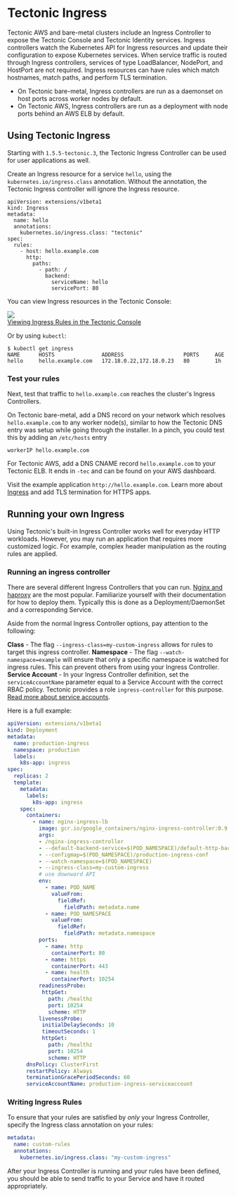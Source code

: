# Tectonic Ingress

Tectonic AWS and bare-metal clusters include an Ingress Controller to expose the Tectonic Console and Tectonic Identity services. Ingress controllers watch the Kubernetes API for Ingress resources and update their configuration to expose Kubernetes services. When service traffic is routed through Ingress controllers, services of type LoadBalancer, NodePort, and HostPort are not required. Ingress resources can have rules which match hostnames, match paths, and perform TLS termination.

* On Tectonic bare-metal, Ingress controllers are run as a daemonset on host ports across worker nodes by default.
* On Tectonic AWS, Ingress controllers are run as a deployment with node ports behind an AWS ELB by default.

## Using Tectonic Ingress

Starting with `1.5.5-tectonic.3`, the Tectonic Ingress Controller can be used for user applications as well.

Create an Ingress resource for a service `hello`, using the `kubernetes.io/ingress.class` annotation. Without the annotation, the Tectonic Ingress controller will ignore the Ingress resource.

```
apiVersion: extensions/v1beta1
kind: Ingress
metadata:
  name: hello
  annotations:
    kubernetes.io/ingress.class: "tectonic"
spec:
  rules:
    - host: hello.example.com
      http:
        paths:
          - path: /
            backend:
              serviceName: hello
              servicePort: 80
```

You can view Ingress resources in the Tectonic Console:

<div class="row">
  <div class="col-lg-10 col-lg-offset-1 col-md-10 col-md-offset-1 col-sm-10 col-sm-offset-1 col-xs-12 col-xs-offset-1">
    <a href="../img/tectonic-ingress.png" class="co-m-screenshot">
      <img src="../img/tectonic-ingress.png">
      <div class="co-m-screenshot-caption">Viewing Ingress Rules in the Tectonic Console</div> 
    </a>
  </div>
</div>

Or by using `kubectl`:

```
$ kubectl get ingress
NAME      HOSTS               ADDRESS                   PORTS     AGE
hello     hello.example.com   172.18.0.22,172.18.0.23   80        1h
```

### Test your rules

Next, test that traffic to `hello.example.com` reaches the cluster's Ingress Controllers.
    
On Tectonic bare-metal, add a DNS record on your network which resolves `hello.example.com` to any worker node(s), similar to how the Tectonic DNS entry was setup while going through the installer. In a pinch, you could test this by adding an `/etc/hosts` entry

```
workerIP hello.example.com
```

For Tectonic AWS, add a DNS CNAME record `hello.example.com` to your Tectonic ELB. It ends in `-tec` and can be found on your AWS dashboard.

Visit the example application `http://hello.example.com`. Learn more about [Ingress][ingress-userguide] and add TLS termination for HTTPS apps.

## Running your own Ingress
 
Using Tectonic's built-in Ingress Controller works well for everyday HTTP workloads. However, you may run an application that requires more customized logic. For example, complex header manipulation as the routing rules are applied.

### Running an ingress controller

There are several different Ingress Controllers that you can run. [Nginx and haproxy][controller-deployments] are the most popular. Familiarize yourself with their documentation for how to deploy them. Typically this is done as a Deployment/DaemonSet and a corresponding Service.

Aside from the normal Ingress Controller options, pay attention to the following:

**Class** - The flag `--ingress-class=my-custom-ingress` allows for rules to target this ingress controller.
**Namespace** - The flag `--watch-namespace=example` will ensure that only a specific namespace is watched for ingress rules. This can prevent others from using your Ingress Controller.
**Service Account** - In your Ingress Controller definition, set the `serviceAccountName` parameter equal to a Service Account with the correct RBAC policy. Tectonic provides a role `ingress-controller` for this purpose. [Read more about service accounts][service-accounts].

Here is a full example:

```yaml
apiVersion: extensions/v1beta1
kind: Deployment
metadata:
  name: production-ingress
  namespace: production
  labels:
    k8s-app: ingress
spec:
  replicas: 2
  template:
    metadata:
      labels:
        k8s-app: ingress
    spec:
      containers:
        - name: nginx-ingress-lb
          image: gcr.io/google_containers/nginx-ingress-controller:0.9.0-beta.1
          args:
          - /nginx-ingress-controller
          - --default-backend-service=$(POD_NAMESPACE)/default-http-backend
          - --configmap=$(POD_NAMESPACE)/production-ingress-conf
          - --watch-namespace=$(POD_NAMESPACE)
          - --ingress-class=my-custom-ingress
          # use downward API
          env:
            - name: POD_NAME
              valueFrom:
                fieldRef:
                  fieldPath: metadata.name
            - name: POD_NAMESPACE
              valueFrom:
                fieldRef:
                  fieldPath: metadata.namespace
          ports:
            - name: http
              containerPort: 80
            - name: https
              containerPort: 443
            - name: health
              containerPort: 10254
          readinessProbe:
           httpGet:
             path: /healthz
             port: 10254
             scheme: HTTP
          livenessProbe:
           initialDelaySeconds: 10
           timeoutSeconds: 1
           httpGet:
             path: /healthz
             port: 10254
             scheme: HTTP
      dnsPolicy: ClusterFirst
      restartPolicy: Always
      terminationGracePeriodSeconds: 60
      serviceAccountName: production-ingress-serviceaccount
```

### Writing Ingress Rules

To ensure that your rules are satisfied by _only_ your Ingress Controller, specify the Ingress class annotation on your rules:

```yaml
metadata:
  name: custom-rules
  annotations:
    kubernetes.io/ingress.class: "my-custom-ingress"
```

After your Ingress Controller is running and your rules have been defined, you should be able to send traffic to your Service and have it routed appropriately.

[ingress-userguide]: https://kubernetes.io/docs/user-guide/ingress/
[service-accounts]: onboard-service-account.md
[controller-deployments]: https://github.com/kubernetes/ingress/tree/master/examples/deployment
[nginx-ingress]: https://github.com/kubernetes/ingress/tree/master/controllers/nginx
